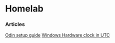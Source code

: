 # Homelab
### Articles
[Odin setup guide](/wiki/homelab/odin-setup.md)
[Windows Hardware clock in UTC](/wiki/homelab/windows-hardware-clock-utc.md)